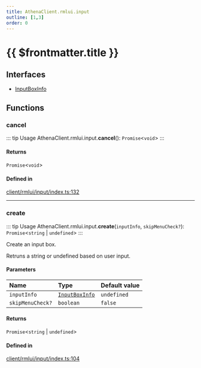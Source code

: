 ```yaml
---
title: AthenaClient.rmlui.input
outline: [1,3]
order: 0
---
```


# {{ $frontmatter.title }}


## Interfaces

- [InputBoxInfo](../interfaces/client_rmlui_input_InputBoxInfo.md)

## Functions

### cancel

::: tip Usage
AthenaClient.rmlui.input.**cancel**(): `Promise`<`void`\>
:::

#### Returns

`Promise`<`void`\>

#### Defined in

[client/rmlui/input/index.ts:132](https://github.com/Stuyk/altv-athena/blob/e4e897f/src/core/client/rmlui/input/index.ts#L132)

___

### create

::: tip Usage
AthenaClient.rmlui.input.**create**(`inputInfo`, `skipMenuCheck?`): `Promise`<`string` \| `undefined`\>
:::

Create an input box.

Retruns a string or undefined based on user input.

#### Parameters

| Name | Type | Default value |
| :------ | :------ | :------ |
| `inputInfo` | [`InputBoxInfo`](../interfaces/client_rmlui_input_InputBoxInfo.md) | `undefined` |
| `skipMenuCheck?` | `boolean` | `false` |

#### Returns

`Promise`<`string` \| `undefined`\>

#### Defined in

[client/rmlui/input/index.ts:104](https://github.com/Stuyk/altv-athena/blob/e4e897f/src/core/client/rmlui/input/index.ts#L104)
